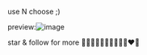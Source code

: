 use N choose ;)

preview:![image](https://github.com/OMORI-HZ/Rotating-programming-langs/assets/173613387/48aa91c7-7920-4300-95bc-362eb4da95fb)


star & follow for more 🤍🩶💚💙🩵💜🤎💛🧡🩷❤️🖤

